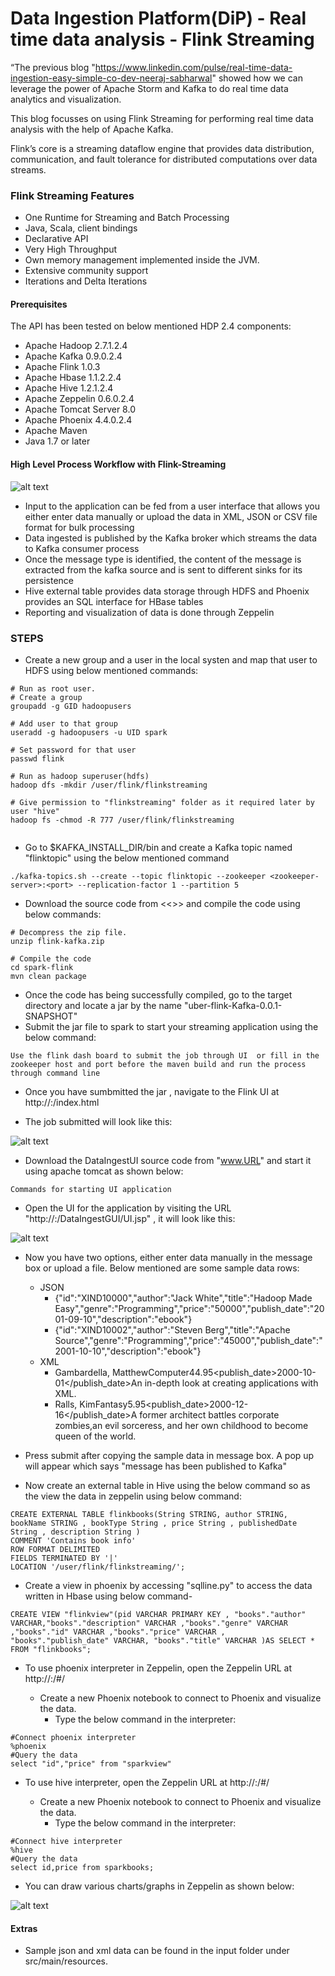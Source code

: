 # Data Ingestion Platform(DiP) - Real time data analysis - Flink Streaming

“The previous blog "https://www.linkedin.com/pulse/real-time-data-ingestion-easy-simple-co-dev-neeraj-sabharwal" showed how we can leverage the power of Apache Storm and Kafka to do real time data analytics and visualization.

This blog focusses on using Flink Streaming for performing real time data analysis with the help of Apache Kafka.

Flink’s core is a streaming dataflow engine that provides data distribution, communication, and fault tolerance for distributed computations over data streams.

### Flink Streaming Features

  - One Runtime for Streaming and Batch Processing
  - Java, Scala, client bindings
  - Declarative API
  - Very High Throughput 
  - Own memory management implemented inside the JVM.
  - Extensive community support
  - Iterations and Delta Iterations


#### Prerequisites
The API has been tested on below mentioned HDP 2.4 components:
- Apache Hadoop 2.7.1.2.4
- Apache Kafka 0.9.0.2.4	
- Apache Flink 1.0.3
- Apache Hbase 1.1.2.2.4
- Apache Hive 1.2.1.2.4
- Apache Zeppelin 0.6.0.2.4
- Apache Tomcat Server 8.0
- Apache Phoenix 4.4.0.2.4
- Apache Maven 
- Java 1.7 or later

#### High Level Process Workflow with Flink-Streaming

![alt text](architecture.PNG "Logo Title Text 1") 

- Input to the application can be fed from a user interface that allows you either enter data manually or upload the data in XML, JSON or CSV file format for bulk processing
- Data ingested is published by the Kafka broker which streams the data to Kafka consumer process
- Once the message type is identified, the content of the message is extracted from the kafka source  and is sent to different sinks for its persistence 
- Hive external table provides data storage through HDFS and Phoenix provides an SQL interface for HBase tables
- Reporting and visualization  of data is done through Zeppelin

### STEPS
  - Create a new group and a user in the local systen and map that user to HDFS using below mentioned commands:
```
# Run as root user.
# Create a group
groupadd -g GID hadoopusers

# Add user to that group
useradd -g hadoopusers -u UID spark

# Set password for that user
passwd flink

# Run as hadoop superuser(hdfs)
hadoop dfs -mkdir /user/flink/flinkstreaming

# Give permission to "flinkstreaming" folder as it required later by user "hive"
hadoop fs -chmod -R 777 /user/flink/flinkstreaming


``` 


- Go to $KAFKA_INSTALL_DIR/bin and create a Kafka topic named "flinktopic" using the below mentioned command
```
./kafka-topics.sh --create --topic flinktopic --zookeeper <zookeeper-server>:<port> --replication-factor 1 --partition 5
```

- Download the source code from <<<TODO>>> and compile the code using below commands:

```
# Decompress the zip file.
unzip flink-kafka.zip

# Compile the code
cd spark-flink
mvn clean package
```

- Once the code has being successfully compiled, go to the target directory and locate a jar by the name "uber-flink-Kafka-0.0.1-SNAPSHOT"
- Submit the jar file to spark to start your streaming application using the below command:

```
Use the flink dash board to submit the job through UI  or fill in the zookeeper host and port before the maven build and run the process through command line

```

- Once you have sumbmitted the jar , navigate to the Flink UI at http://<spark-ui-server>:<port>/index.html

- The job submitted will look like this:

![alt text](FlinkUI.PNG "Logo Title Text 1") 

- Download the DataIngestUI source code from "www.URL" and start it using apache tomcat as shown below:

```
Commands for starting UI application
```

- Open the UI for the application by visiting the URL "http://<tomcat-server>:<port>/DataIngestGUI/UI.jsp" , it will look like this:

![alt text](dataingestUI.PNG "Logo Title Text 1") 

- Now you have two options, either enter data manually in the message box or upload a file. Below mentioned are some sample data rows:
    - JSON
        - {"id":"XIND10000","author":"Jack White","title":"Hadoop Made Easy","genre":"Programming","price":"50000","publish_date":"2001-09-10","description":"ebook"}
        - {"id":"XIND10002","author":"Steven Berg","title":"Apache Source","genre":"Programming","price":"45000","publish_date":"2001-10-10","description":"ebook"}
    - XML
       -    <catalog><book id="bk101"><author>Gambardella, Matthew</author><title>XML Developer's Guide</title><genre>Computer</genre><price>44.95</price><publish_date>2000-10-01</publish_date><description>An in-depth look at creating applications with XML.</description></book></catalog>
       -    <catalog><book id="bk102"><author>Ralls, Kim</author><title>Midnight Rain</title><genre>Fantasy</genre><price>5.95</price><publish_date>2000-12-16</publish_date><description>A former architect battles corporate zombies,an evil sorceress, and her own childhood to become queen of the world.</description></book></catalog>

-   Press submit after copying the sample data in message box. A pop up will appear which says "message has been published to Kafka"

- Now create an external table in Hive using the below command so as the view the data in zeppelin using below command:
    
```
CREATE EXTERNAL TABLE flinkbooks(String STRING, author STRING, bookName STRING , bookType String , price String , publishedDate String , description String )
COMMENT 'Contains book info'
ROW FORMAT DELIMITED
FIELDS TERMINATED BY '|'
LOCATION '/user/flink/flinkstreaming/';
```
- Create a view in phoenix by accessing "sqlline.py" to access the data written in Hbase using below command-

```
CREATE VIEW "flinkview"(pid VARCHAR PRIMARY KEY , "books"."author" VARCHAR,"books"."description" VARCHAR ,"books"."genre" VARCHAR ,"books"."id" VARCHAR ,"books"."price" VARCHAR , "books"."publish_date" VARCHAR, "books"."title" VARCHAR )AS SELECT * FROM "flinkbooks";
```
- To use phoenix interpreter in Zeppelin, open the Zeppelin URL at http://<zeppelin-server>:<port>/#/
    - Create a new Phoenix notebook to connect to Phoenix and visualize the data.
        - Type the below command in the interpreter:
```
#Connect phoenix interpreter
%phoenix
#Query the data
select "id","price" from "sparkview"
```

- To use hive interpreter, open the Zeppelin URL at http://<zeppelin-server>:<port>/#/
    -   Create a new Phoenix notebook to connect to Phoenix and visualize the data.
        -   Type the below command in the interpreter:
```
#Connect hive interpreter
%hive
#Query the data
select id,price from sparkbooks;
```

- You can draw various charts/graphs in Zeppelin as shown below:
 
![alt text](zeppelin.PNG "Logo Title Text 1") 

#### Extras
- Sample json and xml data can be found in the input folder under src/main/resources.